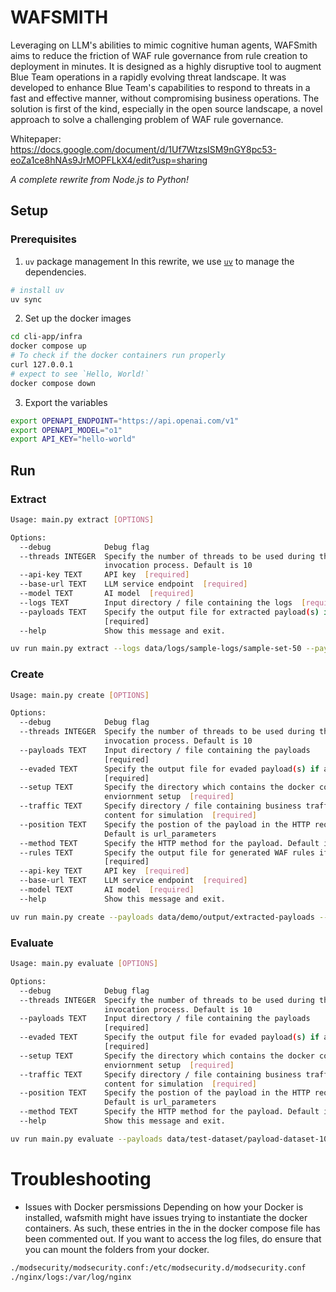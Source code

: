 # WAFSMITH

Leveraging on LLM's abilities to mimic cognitive human agents, WAFSmith aims to reduce the friction of WAF rule governance from rule creation to deployment in minutes. It is designed as a highly disruptive tool to augment Blue Team operations in a rapidly evolving threat landscape. It was developed to enhance Blue Team's capabilities to respond to threats in a fast and effective manner, without compromising business operations. The solution is first of the kind, especially in the open source landscape, a novel approach to solve a challenging problem of WAF rule governance.

Whitepaper: https://docs.google.com/document/d/1Uf7WtzsISM9nGY8pc53-eoZa1ce8hNAs9JrMOPFLkX4/edit?usp=sharing

_A complete rewrite from Node.js to Python!_

## Setup


### Prerequisites

1. `uv` package management
In this rewrite, we use [`uv`](https://github.com/astral-sh/uv) to manage the dependencies.

``` bash
# install uv
uv sync
```

2. Set up the docker images
```bash
cd cli-app/infra
docker compose up
# To check if the docker containers run properly
curl 127.0.0.1 
# expect to see `Hello, World!`
docker compose down
```

3. Export the variables

``` bash
export OPENAPI_ENDPOINT="https://api.openai.com/v1"
export OPENAPI_MODEL="o1"
export API_KEY="hello-world"
```

## Run

### Extract

``` bash
Usage: main.py extract [OPTIONS]

Options:
  --debug            Debug flag
  --threads INTEGER  Specify the number of threads to be used during the
                     invocation process. Default is 10
  --api-key TEXT     API key  [required]
  --base-url TEXT    LLM service endpoint  [required]
  --model TEXT       AI model  [required]
  --logs TEXT        Input directory / file containing the logs  [required]
  --payloads TEXT    Specify the output file for extracted payload(s) if any
                     [required]
  --help             Show this message and exit.
```

``` bash
uv run main.py extract --logs data/logs/sample-logs/sample-set-50 --payloads data/demo/output/evaded-payloads/sample-extract-50.payloads --api-key $API_KEY --base-url $OPENAPI_ENDPOINT --model $OPENAPI_MODEL
```

### Create
``` bash
Usage: main.py create [OPTIONS]

Options:
  --debug            Debug flag
  --threads INTEGER  Specify the number of threads to be used during the
                     invocation process. Default is 10
  --payloads TEXT    Input directory / file containing the payloads
                     [required]
  --evaded TEXT      Specify the output file for evaded payload(s) if any
                     [required]
  --setup TEXT       Specify the directory which contains the docker compose
                     enviornment setup  [required]
  --traffic TEXT     Specify directory / file containing business traffic
                     content for simulation  [required]
  --position TEXT    Specify the postion of the payload in the HTTP request.
                     Default is url_parameters
  --method TEXT      Specify the HTTP method for the payload. Default is GET.
  --rules TEXT       Specify the output file for generated WAF rules if any
                     [required]
  --api-key TEXT     API key  [required]
  --base-url TEXT    LLM service endpoint  [required]
  --model TEXT       AI model  [required]
  --help             Show this message and exit.
```


``` bash
uv run main.py create --payloads data/demo/output/extracted-payloads --traffic data/experiment/business-traffic/ --setup ./cli-app/infra --evaded data/demo/output/evaded-payloads/get-evaded-payloads.txt --rules data/demo/output/modesecurity.rules --method GET --position url_parameter --api-key $API_KEY --base-url $OPENAPI_ENDPOINT --model $OPENAPI_MODEL
```

### Evaluate

``` bash
Usage: main.py evaluate [OPTIONS]

Options:
  --debug            Debug flag
  --threads INTEGER  Specify the number of threads to be used during the
                     invocation process. Default is 10
  --payloads TEXT    Input directory / file containing the payloads
                     [required]
  --evaded TEXT      Specify the output file for evaded payload(s) if any
                     [required]
  --setup TEXT       Specify the directory which contains the docker compose
                     enviornment setup  [required]
  --traffic TEXT     Specify directory / file containing business traffic
                     content for simulation  [required]
  --position TEXT    Specify the postion of the payload in the HTTP request.
                     Default is url_parameters
  --method TEXT      Specify the HTTP method for the payload. Default is GET.
  --help             Show this message and exit.
```

``` bash
uv run main.py evaluate --payloads data/test-dataset/payload-dataset-100 --traffic data/experiment/business-traffic/ --setup ./cli-app/infra --evaded data/experiment/payloadallthings/demo/output/post/evaded-payloads.txt --method post --position http-body
```

# Troubleshooting

- Issues with Docker persmissions
Depending on how your Docker is installed, wafsmith might have issues trying to instantiate the docker containers. As such, these entries in the in the docker compose file has been commented out. If you want to access the log files, do ensure that you can mount the folders from your docker.

```bash
./modsecurity/modsecurity.conf:/etc/modsecurity.d/modsecurity.conf
./nginx/logs:/var/log/nginx
```
